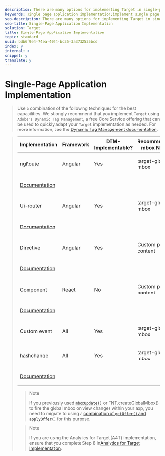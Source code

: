 ```yaml
---
description: There are many options for implementing Target in single-page applications with at.js.
keywords: single page application implementation;implement single page application;spa;ngroute;ui router;Component;directive;custom event;hashchange
seo-description: There are many options for implementing Target in single-page applications with at.js.
seo-title: Single-Page Application Implementation
solution: Target
title: Single-Page Application Implementation
topic: standard
uuid: bdb6f9e4-74ea-40f4-bc35-3a3732535bcd
index: y
internal: n
snippet: y
translate: y
---
```


# Single-Page Application Implementation


>Use a combination of the following techniques for the best capabilities. We strongly recommend that you implement `Target` using `Adobe's Dynamic Tag Management`, a free Core Service offering that can be used to quickly adapt your `Target` implementation as needed. For more information, see the [Dynamic Tag Management documentation](https://marketing.adobe.com/resources/help/en_US/dtm/). 


><table id="table_A228B59A06454E9E80732400BD8242D3"> 
 <thead> 
  <tr> 
   <th colname="col1" class="entry">Implementation</th> 
   <th colname="col2" class="entry">Framework</th> 
   <!-- <entry colname="col3">Pros </entry> <entry colname="col4">Cons </entry> --> 
   <th colname="col5" class="entry">DTM-Implementable?</th> 
   <th colname="col6" class="entry">Recommended mbox Name</th> 
   <th colname="col7" class="entry">Demo/Documentation</th> 
  </tr>
 </thead>
 <tbody> 
  <tr> 
   <td colname="col1" morerows="1"> <p>ngRoute</p> </td> 
   <td colname="col2" morerows="1"> <p>Angular</p> </td> 
   <!-- <entry colname="col3"> <p> <ul id="ul_FB3B7021365B4536876A9ACC8495EA29"> <li id="li_21EE6E9161184724BBED3FD10411EF43"> Earliest possible firing of an mbox on the route change </li> <li id="li_2A456D69B54241C99F2AA2513046215A">Excellent flicker handling. Enforces sequencing of the mbox response and DOM updates, offering excellent capabilities for flicker-control when used with DOM-manipulation type offers. </li> </ul> </p> </entry> <entry colname="col4"> Might fire before you have updated your data layer </entry> --> 
   <td colname="col5" morerows="1"> <p>Yes</p> </td> 
   <td colname="col6" morerows="1"> <p>target-global-mbox</p> </td> 
   <td colname="col7"> <p><a href="http://adobe-marketing-cloud.github.io/target-sdk-libraries/demos/examples/angular/route_change_demo.html#/view1" scope="external" format="http">Demo</a> </p> </td> 
  </tr> 
  <tr> 
   <td colname="col7"> <p> <a href="https://github.com/Adobe-Marketing-Cloud/target-spa-extensions/wiki/Angular-ngRoute" scope="external" format="http">Documentation</a> </p> </td> 
  </tr> 
  <tr> 
   <td colname="col1" morerows="1"> <p>Ui-router</p> </td> 
   <td colname="col2" morerows="1"> <p>Angular</p> </td> 
   <!-- <entry colname="col3"> <p> <ul id="ul_09E8114B138748ED9AC7971A87FFBF6C"> <li id="li_6DC9942B0E16473E88CC62F80ADFE236"> Earliest possible firing of an mbox on the route change </li> <li id="li_CAB6CCFE15104687800325F6C13C0685"> Excellent flicker handling. Enforces sequencing of the mbox response and DOM updates, offering excellent capabilities for flicker-control when used with DOM-manipulation type offers. </li> </ul> </p> </entry> <entry colname="col4">Might fire before you have updated your data layer </entry> --> 
   <td colname="col5" morerows="1"> <p>Yes</p> </td> 
   <td colname="col6" morerows="1"> <p>target-global-mbox</p> </td> 
   <td colname="col7"> <p><a href="http://adobe-marketing-cloud.github.io/target-sdk-libraries/demos/examples/angular/state_change_demo.html" scope="external" format="http">Demo</a> </p> </td> 
  </tr> 
  <tr> 
   <td colname="col7"> <p><a href="https://github.com/Adobe-Marketing-Cloud/target-spa-extensions/wiki/Angular-UIRouter" scope="external" format="http">Documentation</a> </p> </td> 
  </tr> 
  <tr> 
   <td colname="col1" morerows="1"> <p>Directive</p> </td> 
   <td colname="col2" morerows="1"> <p>Angular</p> </td> 
   <!-- <entry colname="col3"> Excellent flicker handling </entry> <entry colname="col4"> Requires use of the form-based composer </entry> --> 
   <td colname="col5" morerows="1"> <p>Yes</p> </td> 
   <td colname="col6" morerows="1"> <p>Custom per content</p> </td> 
   <td colname="col7"> <p><a href="http://adobe-marketing-cloud.github.io/target-sdk-libraries/demos/examples/angular/directive_example.html#/view1" scope="external" format="http">Demo</a> </p> </td> 
  </tr> 
  <tr> 
   <td colname="col7"> <p><a href="https://github.com/Adobe-Marketing-Cloud/target-spa-extensions/wiki/Angular-Directive" scope="external" format="http">Documentation</a> </p> </td> 
  </tr> 
  <tr> 
   <td colname="col1" morerows="1"> <p>Component</p> </td> 
   <td colname="col2" morerows="1"> <p>React</p> </td> 
   <td colname="col5" morerows="1"> <p>No</p> </td> 
   <td colname="col6" morerows="1"> <p>Custom per content</p> </td> 
   <td colname="col7"> <p><a href="http://adobe-marketing-cloud.github.io/target-atjs-extensions/examples/react/react_component_demo.html" scope="external" format="html">Demo</a> </p> </td> 
  </tr> 
  <tr> 
   <td colname="col7"> <p><a href="https://github.com/Adobe-Marketing-Cloud/target-atjs-extensions/wiki/React-Component" scope="external" format="https">Documentation</a> </p> </td> 
  </tr> 
  <tr> 
   <td colname="col1"> <p>Custom event</p> </td> 
   <td colname="col2"> <p>All</p> </td> 
   <!-- <entry colname="col3"> <p> <ul id="ul_6761725AEDB1433F81432A87419B1FDC"> <li id="li_A99AB34FAE294E309F6457BC22962677"> Richest possible information for targeting and segmenting available passed with the mbox call </li> <li id="li_07AA645BEA7641498DA1C25438C87A74"> Works great with adding new content </li> </ul> </p> </entry> <entry colname="col4"> No guarantee of flicker-handling. No sequencing of DOM updates with mbox calls, which might result in flicker of default content. </entry> --> 
   <td colname="col5"> <p>Yes</p> </td> 
   <td colname="col6"> <p>target-global-mbox</p> </td> 
   <td colname="col7"> <p>
     <!--Demo/--><a href="https://github.com/Adobe-Marketing-Cloud/target-spa-extensions/wiki/Custom-Event" scope="external" format="http">Documentation</a> </p> </td> 
  </tr> 
  <tr> 
   <td colname="col1" morerows="1"> <p>hashchange</p> </td> 
   <td colname="col2" morerows="1"> <p>All</p> </td> 
   <!-- <entry colname="col3"> <p> <ul id="ul_D27476145B8841FEB4B020FDE87CE1D1"> <li id="li_A721ECBEA3E9435386C5CC240D47F249"> Easiest to implement </li> <li id="li_FAD0033B8F134252B34C173CC005A299">Works great with adding new content </li> </ul> </p> </entry> <entry colname="col4"> No guarantee of flicker-handling. No sequencing of DOM updates with mbox calls, which might result in flicker of default content. </entry> --> 
   <td colname="col5" morerows="1"> <p>Yes</p> </td> 
   <td colname="col6" morerows="1"> <p>target-global-mbox</p> </td> 
   <td colname="col7"> <p><a href="http://adobe-marketing-cloud.github.io/target-sdk-libraries/demos/examples/angular/hash_change_event.html" scope="external" format="http">Demo</a> </p> </td> 
  </tr> 
  <tr> 
   <td colname="col7"> <p><a href="https://github.com/Adobe-Marketing-Cloud/target-spa-extensions/wiki/Hash-Change" scope="external" format="http">Documentation</a> </p> </td> 
  </tr> 
 </tbody> 
</table>


>>[!NOTE]
>>
>>If you previously used[ `mboxUpdate()`](r_target-atjs-mboxdefine-mboxupdate.md#reference_61B2B9F351344CF5B0915D5AFD21C5FE) or TNT.createGlobalMbox() to fire the global mbox on view changes within your app, you need to migrate to using a [combination of `getOffer()` and `applyOffer()`](r_target-atjs-applyoffer.md#reference_BBE83F513B5B4E03BBC3F50D90864245) for this purpose. 
>


>>[!NOTE]
>>
>>If you are using the Analytics for Target (A4T) implementation, ensure that you complete Step 8 in[Analytics for Target Implementation](c_a4timplementation.md#concept_CE78750AC2A4487D8ACD9369B3EAC85A). 
>

